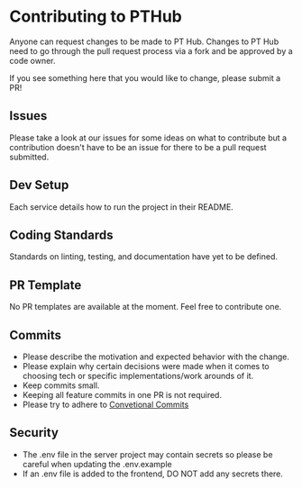 # Contributing to PTHub

Anyone can request changes to be made to PT Hub. Changes to PT Hub need to go through the pull request process via a fork and be approved by a code owner.

If you see something here that you would like to change, please submit a PR!

## Issues
Please take a look at our issues for some ideas on what to contribute but a contribution doesn't have to be an issue for there to be a pull request submitted.

## Dev Setup
Each service details how to run the project in their README.

## Coding Standards
Standards on linting, testing, and documentation have yet to be defined.

## PR Template
No PR templates are available at the moment. Feel free to contribute one.

## Commits
* Please describe the motivation and expected behavior with the change.
* Please explain why certain decisions were made when it comes to choosing tech or specific implementations/work arounds of it.
* Keep commits small.
* Keeping all feature commits in one PR is not required.
* Please try to adhere to [Convetional Commits](https://www.conventionalcommits.org/en/v1.0.0/)

## Security
* The .env file in the server project may contain secrets so please be careful when updating the .env.example
* If an .env file is added to the frontend, DO NOT add any secrets there.
